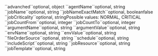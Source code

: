 <tr><td>``advanched``</td><td>optional, object</td><td></td><td></td><td></td></tr>
<tr><td style="padding-left:20px;">``agentName``</td><td>optional, string</td><td></td><td></td><td></td></tr>
<tr><td style="padding-left:20px;">``jobName``</td><td>optional, string</td><td></td><td></td><td></td></tr>
<tr><td style="padding-left:20px;">``jobNameExactMatch``</td><td>optional, boolean</td><td></td><td></td><td>false</td></tr>
<tr><td style="padding-left:20px;">``jobCriticality``</td><td>optional, string</td><td>Possible values: NORMAL, CRITICAL</td><td></td><td></td></tr>
<tr><td style="padding-left:20px;">``jobCountFrom``</td><td>optional, integer</td><td></td><td></td><td></td></tr>
<tr><td style="padding-left:20px;">``jobCountTo``</td><td>optional, integer</td><td></td><td></td><td></td></tr>
<tr><td style="padding-left:20px;">``argumentName``</td><td>optional, string</td><td></td><td></td><td></td></tr>
<tr><td style="padding-left:20px;">``argumentValue``</td><td>optional, string</td><td></td><td></td><td></td></tr>
<tr><td style="padding-left:20px;">``envName``</td><td>optional, string</td><td></td><td></td><td></td></tr>
<tr><td style="padding-left:20px;">``envValue``</td><td>optional, string</td><td></td><td></td><td></td></tr>
<tr><td style="padding-left:20px;">``fileOrderSource``</td><td>optional, string</td><td></td><td></td><td></td></tr>
<tr><td style="padding-left:20px;">``schedule``</td><td>optional, string</td><td></td><td></td><td></td></tr>
<tr><td style="padding-left:20px;">``includeScript``</td><td>optional, string</td><td></td><td></td><td></td></tr>
<tr><td style="padding-left:20px;">``jobResource``</td><td>optional, string</td><td></td><td></td><td></td></tr>
<tr><td style="padding-left:20px;">``jobTemplate``</td><td>optional, string</td><td></td><td></td><td></td></tr>